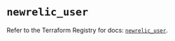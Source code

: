 # `newrelic_user`

Refer to the Terraform Registry for docs: [`newrelic_user`](https://registry.terraform.io/providers/newrelic/newrelic/3.38.1/docs/resources/user).
